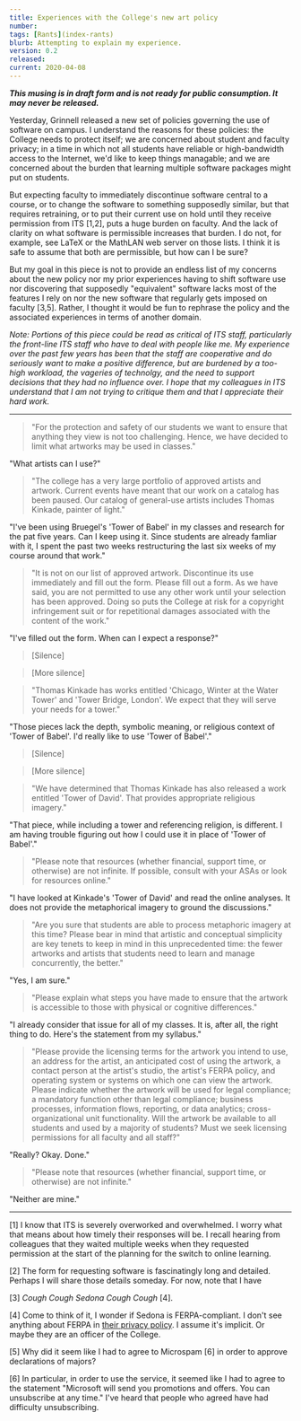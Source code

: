 ```yaml
---
title: Experiences with the College's new art policy
number: 
tags: [Rants](index-rants)
blurb: Attempting to explain my experience.
version: 0.2
released: 
current: 2020-04-08
---
```

**_This musing is in draft form and is not ready for public consumption.
It may never be released._**

Yesterday, Grinnell released a new set of policies governing the
use of software on campus.  I understand the reasons for these
policies: the College needs to protect itself; we are concerned
about student and faculty privacy; in a time in which not all
students have reliable or high-bandwidth access to the Internet,
we'd like to keep things managable; and we are concerned about the
burden that learning multiple software packages might put on students.

But expecting faculty to immediately discontinue software central
to a course, or to change the software to something supposedly
similar, but that requires retraining, or to put their current use
on hold until they receive permission from ITS [1,2], puts a huge
burden on faculty.  And the lack of clarity on what software is
permissible increases that burden.  I do not, for example, see LaTeX
or the MathLAN web server on those lists.  I think it is safe to
assume that both are permissible, but how can I be sure?

But my goal in this piece is not to provide an endless list of my
concerns about the new policy nor my prior experiences having to
shift software use nor discovering that supposedly "equivalent"
software lacks most of the features I rely on nor the new software
that regularly gets imposed on faculty [3,5].  Rather, I thought it
would be fun to rephrase the policy and the associated experiences
in terms of another domain.

*Note: Portions of this piece could be read as critical of ITS staff,
particularly the front-line ITS staff who have to deal with people like
me.  My experience over the past few years has been that the staff are
cooperative and do seriously want to make a positive difference, but are
burdened by a too-high workload, the vageries of technolgy, and the need
to support decisions that they had no influence over.  I hope that my
colleagues in ITS understand that I am not trying to critique them and
that I appreciate their hard work.*

---

> "For the protection and safety of our students we want to ensure that anything they view is not too challenging.  Hence, we have decided to limit what artworks may be used in classes."

"What artists can I use?"

> "The college has a very large portfolio of approved artists and artwork.  Current events have meant that our work on a catalog has been paused.  Our catalog of general-use artists includes Thomas Kinkade, painter of light."

"I've been using Bruegel's 'Tower of Babel' in my classes and research for the pat five years.  Can I keep using it.  Since students are already famliar with it, I spent the past two weeks restructuring the last six weeks of my course around that work."

> "It is not on our list of approved artwork.  Discontinue its use
immediately and fill out the form.  Please fill out a form.  As we
have said, you are not permitted to use any other work until your
selection has been approved.  Doing so puts the College at risk for
a copyright infringement suit or for repetitional damages associated
with the content of the work."

"I've filled out the form.  When can I expect a response?"

> [Silence]

> [More silence]

> "Thomas Kinkade has works entitled 'Chicago, Winter at the Water Tower' and 'Tower Bridge, London'.  We expect that they will serve your needs for a tower."

"Those pieces lack the depth, symbolic meaning, or religious context of 'Tower of Babel'.  I'd really like to use 'Tower of Babel'."

> [Silence]

> [More silence]

> "We have determined that Thomas Kinkade has also released a work entitled 'Tower of David'.  That provides appropriate religious imagery."

"That piece, while including a tower and referencing religion, is different.  I am having trouble figuring out how I could use it in place of 'Tower of Babel'."

> "Please note that resources (whether financial, support time, or otherwise) are not infinite.  If possible, consult with your ASAs or look for resources online."

"I have looked at Kinkade's 'Tower of David' and read the online analyses.  It does not provide the metaphorical imagery to ground the discussions."

> "Are you sure that students are able to process metaphoric imagery at this time?  Please bear in mind that artistic and conceptual simplicity are key tenets to keep in mind in this unprecedented time: the fewer artworks and artists that students need to learn and manage concurrently, the better."

"Yes, I am sure."

> "Please explain what steps you have made to ensure that the artwork is accessible to those with physical or cognitive differences."

"I already consider that issue for all of my classes.  It is, after all, the right thing to do.  Here's the statement from my syllabus."

> "Please provide the licensing terms for the artwork you intend to use, an address for the artist, an anticipated cost of using the artwork, a contact person at the artist's studio, the artist's FERPA policy, and operating system or systems on which one can view the artwork.  Please indicate whether the artwork will be used for legal compliance; a mandatory function other than legal compliance; business processes, information flows, reporting, or data analytics; cross-organizational unit functionality.  Will the artwork be available to all students and used by a majority of students?  Must we seek licensing permissions for all faculty and all staff?"

"Really?  Okay.  Done."

> "Please note that resources (whether financial, support time, or otherwise) are not infinite."

"Neither are mine."

---

[1] I know that ITS is severely overworked and overwhelmed.  I worry
what that means about how timely their responses will be.  I recall
hearing from colleagues that they waited multiple weeks when they
requested permission at the start of the planning for the switch
to online learning.

[2] The form for requesting software is fascinatingly long and detailed.
Perhaps I will share those details someday.  For now, note that I have

[3] *Cough* *Cough* *Sedona* *Cough* *Cough* [4].

[4] Come to think of it, I wonder if Sedona is FERPA-compliant.  I
don't see anything about FERPA in [their privacy
policy](https://sedonaweb.com/i/privacy.cfm).  I assume it's implicit.
Or maybe they are an officer of the College.

[5] Why did it seem like I had to agree to Microspam [6] in order to
approve declarations of majors?

[6] In particular, in order to use the service, it seemed like I
had to agree to the statement "Microsoft will send you promotions
and offers. You can unsubscribe at any time."  I've heard that
people who agreed have had difficulty unsubscribing.
